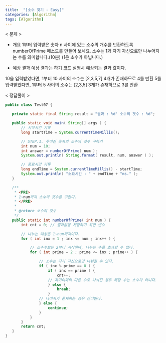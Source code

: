 ```yaml
---
title:  "[소수 찾기 - Easy]"
categories: [Algorithm]
tags: [Algorithm]
---
```


< 문제 >
  - 개요
  1부터 입력받은 숫자 n 사이에 있는 소수의 개수를 반환하도록 numberOfPrime 메소드를 만들어 보세요.
  소수는 1과 자기 자신으로만 나누어지는 수를 의미합니다.(10분)
  (1은 소수가 아닙니다.)
  
  - 예상 결과
  예상 결과는 하기 코드 실행시 예상되는 결과 값이다.
 
  10을 입력받았다면, 1부터 10 사이의 소수는 [2,3,5,7] 4개가 존재하므로 4를 반환
  5를 입력받았다면, 1부터 5 사이의 소수는 [2,3,5] 3개가 존재하므로 3를 반환

 
 < 정답풀이 >
 
 ``` java
 public class Test07 {

	private static final String result = "결과 : %d' 소수의 갯수 : %d";

	public static void main( String[] args ) {
		// 시작시간 기록
		long startTime = System.currentTimeMillis();

		// STEP.1. 주어진 숫자의 소수의 갯수 구하기
		int num = 10;
		int answer = numberOfPrime( num );
		System.out.println( String.format( result, num, answer ) );

		// 종료시간 기록
		long endTime = System.currentTimeMillis() - startTime;
		System.out.println( "소요시간 : " + endTime + "ms." );
	}

	/**
	 * <PRE>
	 * 1~num까지 소수의 갯수를 구한다.
	 * </PRE>
	 * 
	 * @return 소수의 갯수
	 */
	public static int numberOfPrime( int num ) {
		int cnt = 0; // 결과값을 저장하기 위한 변수

		// 나누는 대상은 1~num까지이다.
		for ( int inx = 1 ; inx <= num ; inx++ ) {

			// 소수후보는 2부터 시작하며, 나누는 수를 초과할 수 없다.
			for ( int prime = 2 ; prime <= inx ; prime++ ) {

				// 소수는 자기 자신으로만 나눠질 수 있다.
				if ( inx % prime == 0 ) {
					if ( inx == prime ) {
						cnt++;
					// 자기이외의 다른 수로 나눠진 경우 해당 수는 소수가 아니다.	
					} else {
						break;
					}
				// 나머지가 존재하는 경우 건너뛴다. 	
				} else {
					continue;
				}
			}
		}
		return cnt;
	}
}
```